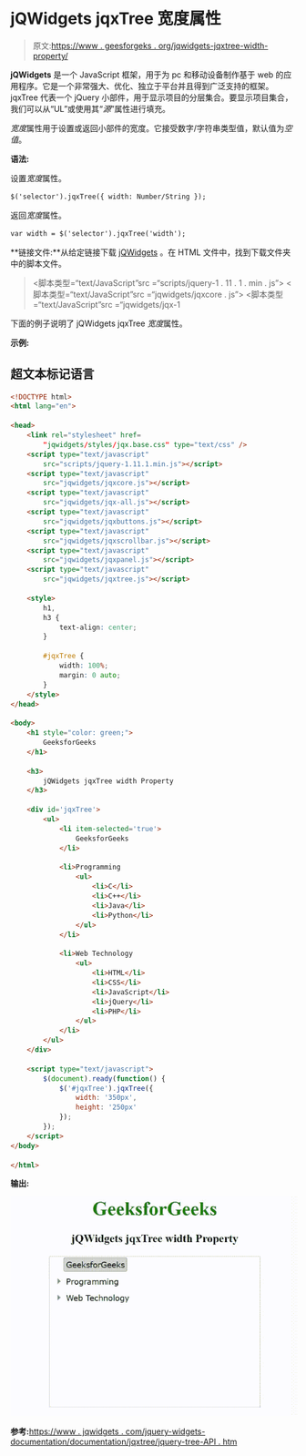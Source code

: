 # jQWidgets jqxTree 宽度属性

> 原文:[https://www . geesforgeks . org/jqwidgets-jqxtree-width-property/](https://www.geeksforgeeks.org/jqwidgets-jqxtree-width-property/)

**jQWidgets** 是一个 JavaScript 框架，用于为 pc 和移动设备制作基于 web 的应用程序。它是一个非常强大、优化、独立于平台并且得到广泛支持的框架。jqxTree 代表一个 jQuery 小部件，用于显示项目的分层集合。要显示项目集合，我们可以从“UL”或使用其“*源*”属性进行填充。

*宽度*属性用于设置或返回小部件的宽度。它接受数字/字符串类型值，默认值为*空值*。

**语法:**

设置*宽度*属性。

```html
$('selector').jqxTree({ width: Number/String });
```

返回*宽度*属性。

```html
var width = $('selector').jqxTree('width');
```

**链接文件:**从给定链接下载 [jQWidgets](https://www.jqwidgets.com/download/) 。在 HTML 文件中，找到下载文件夹中的脚本文件。

> <link rel="”stylesheet”" href="”jqwidgets/styles/jqx.base.css”" type="”text/css”">
> <脚本类型=“text/JavaScript”src =“scripts/jquery-1 . 11 . 1 . min . js”></script>
> <脚本类型=“text/JavaScript”src =“jqwidgets/jqxcore . js”></script>
> <脚本类型=“text/JavaScript”src =“jqwidgets/jqx-1

下面的例子说明了 jQWidgets jqxTree *宽度*属性。

**示例:**

## 超文本标记语言

```html
<!DOCTYPE html>
<html lang="en">

<head>
    <link rel="stylesheet" href=
        "jqwidgets/styles/jqx.base.css" type="text/css" />
    <script type="text/javascript" 
        src="scripts/jquery-1.11.1.min.js"></script>
    <script type="text/javascript" 
        src="jqwidgets/jqxcore.js"></script>
    <script type="text/javascript" 
        src="jqwidgets/jqx-all.js"></script>
    <script type="text/javascript" 
        src="jqwidgets/jqxbuttons.js"></script>
    <script type="text/javascript" 
        src="jqwidgets/jqxscrollbar.js"></script>
    <script type="text/javascript" 
        src="jqwidgets/jqxpanel.js"></script>
    <script type="text/javascript" 
        src="jqwidgets/jqxtree.js"></script>

    <style>
        h1,
        h3 {
            text-align: center;
        }

        #jqxTree {
            width: 100%;
            margin: 0 auto;
        }
    </style>
</head>

<body>
    <h1 style="color: green;">
        GeeksforGeeks
    </h1>

    <h3>
        jQWidgets jqxTree width Property
    </h3>

    <div id='jqxTree'>
        <ul>
            <li item-selected='true'>
                GeeksforGeeks
            </li>

            <li>Programming
                <ul>
                    <li>C</li>
                    <li>C++</li>
                    <li>Java</li>
                    <li>Python</li>
                </ul>
            </li>

            <li>Web Technology
                <ul>
                    <li>HTML</li>
                    <li>CSS</li>
                    <li>JavaScript</li>
                    <li>jQuery</li>
                    <li>PHP</li>
                </ul>
            </li>
        </ul>
    </div>  

    <script type="text/javascript">
        $(document).ready(function() {
            $('#jqxTree').jqxTree({
                width: '350px',
                height: '250px'
            });
        });
    </script>
</body>

</html>
```

**输出:**

![](img/aaa6d9f16c29a37db9024f79b41fad03.png)

**参考:**[https://www . jqwidgets . com/jquery-widgets-documentation/documentation/jqxtree/jquery-tree-API . htm](https://www.jqwidgets.com/jquery-widgets-documentation/documentation/jqxtree/jquery-tree-api.htm)